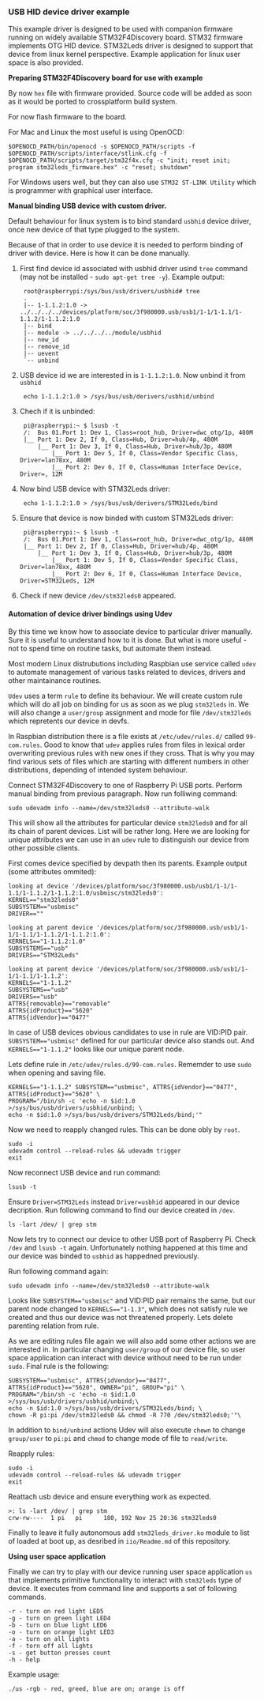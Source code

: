 ### USB HID device driver example

This example driver is designed to be used with companion firmware running on widely available STM32F4Discovery board. STM32 firmware implements OTG HID device. STM32Leds driver is designed to support that device from linux kernel perspective. Example application for linux user space is also provided.

**Preparing STM32F4Discovery board for use with example**

By now `hex` file with firmware provided. Source code will be added as soon as it would be ported to crossplatform build system.

For now flash firmware to the board.

For Mac and Linux the most useful is using OpenOCD:

    $OPENOCD_PATH/bin/openocd -s $OPENOCD_PATH/scripts -f $OPENOCD_PATH/scripts/interface/stlink.cfg -f $OPENOCD_PATH/scripts/target/stm32f4x.cfg -c "init; reset init; program stm32leds_firmware.hex" -c "reset; shutdown"

For Windows users well, but they can also use `STM32 ST-LINK Utility` which is programmer with graphical user interface.

**Manual binding USB device with custom driver.**

Default behaviour for linux system is to bind standard `usbhid` device driver, once new device of that type plugged to the system.

Because of that in order to use device it is needed to perform binding of driver with device. Here is how it can be done manually.

1. First find device id associated with usbhid driver usind `tree` command (may not be installed - `sudo apt-get tree -y`). Example output:
        
        root@raspberrypi:/sys/bus/usb/drivers/usbhid# tree
        .
        |-- 1-1.1.2:1.0 -> ../../../../devices/platform/soc/3f980000.usb/usb1/1-1/1-1.1/1-1.1.2/1-1.1.2:1.0
        |-- bind
        |-- module -> ../../../../module/usbhid
        |-- new_id
        |-- remove_id
        |-- uevent
        `-- unbind

2. USB device id we are interested in is `1-1.1.2:1.0`. Now unbind it from `usbhid`

        echo 1-1.1.2:1.0 > /sys/bus/usb/derivers/usbhid/unbind

3. Chech if it is unbinded:

        pi@raspberrypi:~ $ lsusb -t
        /:  Bus 01.Port 1: Dev 1, Class=root_hub, Driver=dwc_otg/1p, 480M
        |__ Port 1: Dev 2, If 0, Class=Hub, Driver=hub/4p, 480M
            |__ Port 1: Dev 3, If 0, Class=Hub, Driver=hub/3p, 480M
                |__ Port 1: Dev 5, If 0, Class=Vendor Specific Class, Driver=lan78xx, 480M
                |__ Port 2: Dev 6, If 0, Class=Human Interface Device, Driver=, 12M

4. Now bind USB device with STM32Leds driver:

        echo 1-1.1.2:1.0 > /sys/bus/usb/derivers/STM32Leds/bind

5. Ensure that device is now binded with custom STM32Leds driver:

        pi@raspberrypi:~ $ lsusb -t
        /:  Bus 01.Port 1: Dev 1, Class=root_hub, Driver=dwc_otg/1p, 480M
        |__ Port 1: Dev 2, If 0, Class=Hub, Driver=hub/4p, 480M
            |__ Port 1: Dev 3, If 0, Class=Hub, Driver=hub/3p, 480M
                |__ Port 1: Dev 5, If 0, Class=Vendor Specific Class, Driver=lan78xx, 480M
                |__ Port 2: Dev 6, If 0, Class=Human Interface Device, Driver=STM32Leds, 12M   

6. Check if new device `/dev/stm32leds0` appeared.

#### Automation of device driver bindings using Udev

By this time we know how to associate device to particular driver manually. Sure it is useful to understand how to it is done. But what is more useful - not to spend time on routine tasks, but automate them instead.

Most modern Linux distrubutions including Raspbian use service called `udev` to automate management of various tasks related to devices, drivers and other maintainance routines.

`Udev` uses a term `rule` to define its behaviour. We will create custom rule which will do all job on binding for us as soon as we plug `stm32leds` in. We will also change a `user/group` assignment and mode for file `/dev/stm32leds` which repretents our device in devfs.

In Raspbian distribution there is a file exists at `/etc/udev/rules.d/` called `99-com.rules`. Good to know that `udev` applies rules from files in lexical order overwriting previous rules with new ones if they cross. That is why you may find various sets of files which are starting with different numbers in other distributions, depending of intended system behaviour. 

Connect STM32F4Discovery to one of Raspberry Pi USB ports. Perform manual binding from previous paragraph.  Now run folliwing command:

    sudo udevadm info --name=/dev/stm32leds0 --attribute-walk

This will show all the attributes for particular device `stm32leds0` and for all its chain of parent devices. List will be rather long. Here we are looking for unique attributes we can use in an `udev` rule to distinguish our device from other possible clients.

First comes device specified by devpath then its parents. Example output (some attributes ommited): 

    looking at device '/devices/platform/soc/3f980000.usb/usb1/1-1/1-1.1/1-1.1.2/1-1.1.2:1.0/usbmisc/stm32leds0':
    KERNEL=="stm32leds0"
    SUBSYSTEM=="usbmisc"
    DRIVER==""

    looking at parent device '/devices/platform/soc/3f980000.usb/usb1/1-1/1-1.1/1-1.1.2/1-1.1.2:1.0':
    KERNELS=="1-1.1.2:1.0"
    SUBSYSTEMS=="usb"
    DRIVERS=="STM32Leds"

    looking at parent device '/devices/platform/soc/3f980000.usb/usb1/1-1/1-1.1/1-1.1.2':
    KERNELS=="1-1.1.2"
    SUBSYSTEMS=="usb"
    DRIVERS=="usb"
    ATTRS{removable}=="removable"
    ATTRS{idProduct}=="5620"
    ATTRS{idVendor}=="0477"

In case of USB devices obvious candidates to use in rule are VID:PID pair. `SUBSYSTEM=="usbmisc"` defined for our particular device also stands out. And `KERNELS=="1-1.1.2"` looks like our unique parent node.

Lets define rule in `/etc/udev/rules.d/99-com.rules`. Rememder to use `sudo` when opening and saving file.

    KERNELS=="1-1.1.2" SUBSYSTEM=="usbmisc", ATTRS{idVendor}=="0477", ATTRS{idProduct}=="5620" \
    PROGRAM="/bin/sh -c 'echo -n $id:1.0 >/sys/bus/usb/drivers/usbhid/unbind; \
    echo -n $id:1.0 >/sys/bus/usb/drivers/STM32Leds/bind;'"

Now we need to reapply changed rules. This can be done obly by `root`. 

    sudo -i
    udevadm control --reload-rules && udevadm trigger
    exit

Now reconnect USB device and run command:

    lsusb -t

Ensure `Driver=STM32Leds` instead `Driver=usbhid` appeared in our device decription. Run following command to find our device created in `/dev`.

    ls -lart /dev/ | grep stm

Now lets try to connect our device to other USB port of Raspberry Pi. Check `/dev` and `lsusb -t` again. Unfortunately nothing happened at this time and our device was binded to `usbhid` as happedned previously.

Run following command again:

    sudo udevadm info --name=/dev/stm32leds0 --attribute-walk

Looks like `SUBSYSTEM=="usbmisc"` and VID:PID pair remains the same, but our parent node changed to `KERNELS=="1-1.3"`, which does not satisfy rule we created and thus our device was not threatened properly. Lets delete parenting relation from rule.

As we are editing rules file again we will also add some other actions we are interested in. In particular changing `user/group` of our device file, so user space application can interact with device without need to be run under `sudo`. Final rule is the following:

    SUBSYSTEM=="usbmisc", ATTRS{idVendor}=="0477", ATTRS{idProduct}=="5620", OWNER="pi", GROUP="pi" \
    PROGRAM="/bin/sh -c 'echo -n $id:1.0 >/sys/bus/usb/drivers/usbhid/unbind;\
    echo -n $id:1.0 >/sys/bus/usb/drivers/STM32Leds/bind; \
    chown -R pi:pi /dev/stm32leds0 && chmod -R 770 /dev/stm32leds0;'"\

In addition to `bind/unbind` actions Udev will also execute `chown` to change `group/user` to `pi:pi` and `chmod` to change mode of file to `read/write`.

Reapply rules:

    sudo -i
    udevadm control --reload-rules && udevadm trigger
    exit

Reattach usb device and ensure everything work as expected. 

    >: ls -lart /dev/ | grep stm
    crw-rw----  1 pi   pi      180, 192 Nov 25 20:36 stm32leds0

Finally to leave it fully autonomous add `stm32leds_driver.ko` module to list of loaded at boot up, as desribed in `iio/Readme.md` of this repository.

**Using user space application**

Finally we can try to play with our device running user space application `us` that implements primitive functionality to interact with `stm32leds` type of device. It executes from command line and supports a set of following commands.

    -r - turn on red light LED5
    -g - turn on green light LED4
    -b - turn on blue light LED6
    -o - turn on orange light LED3
    -a - turn on all lights
    -f - torn off all lights
    -s - get button presses count
    -h - help

Example usage:

    ./us -rgb - red, greed, blue are on; orange is off